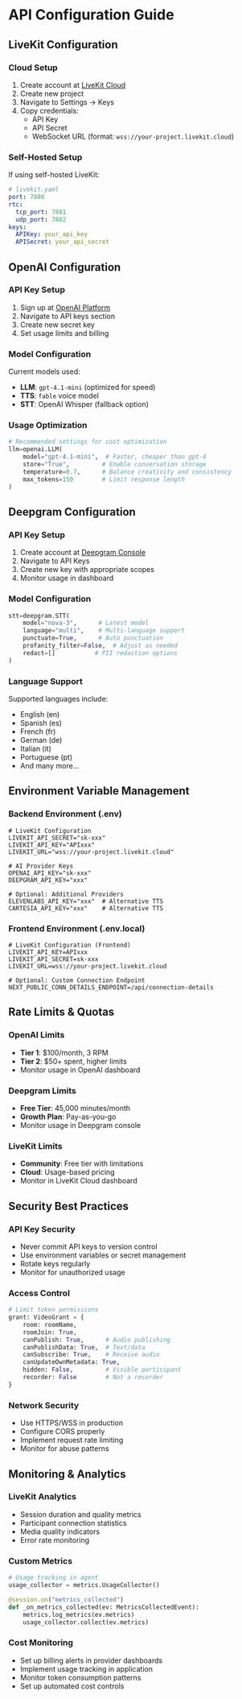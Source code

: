 # API Configuration Guide

## LiveKit Configuration

### Cloud Setup
1. Create account at [LiveKit Cloud](https://cloud.livekit.io)
2. Create new project
3. Navigate to Settings → Keys
4. Copy credentials:
   - API Key
   - API Secret
   - WebSocket URL (format: `wss://your-project.livekit.cloud`)

### Self-Hosted Setup
If using self-hosted LiveKit:
```yaml
# livekit.yaml
port: 7880
rtc:
  tcp_port: 7881
  udp_port: 7882
keys:
  APIKey: your_api_key
  APISecret: your_api_secret
```

## OpenAI Configuration

### API Key Setup
1. Sign up at [OpenAI Platform](https://platform.openai.com)
2. Navigate to API keys section
3. Create new secret key
4. Set usage limits and billing

### Model Configuration
Current models used:
- **LLM**: `gpt-4.1-mini` (optimized for speed)
- **TTS**: `fable` voice model
- **STT**: OpenAI Whisper (fallback option)

### Usage Optimization
```python
# Recommended settings for cost optimization
llm=openai.LLM(
    model="gpt-4.1-mini",  # Faster, cheaper than gpt-4
    store="True",         # Enable conversation storage
    temperature=0.7,      # Balance creativity and consistency
    max_tokens=150        # Limit response length
)
```

## Deepgram Configuration

### API Key Setup
1. Create account at [Deepgram Console](https://console.deepgram.com)
2. Navigate to API Keys
3. Create new key with appropriate scopes
4. Monitor usage in dashboard

### Model Configuration
```python
stt=deepgram.STT(
    model="nova-3",      # Latest model
    language="multi",    # Multi-language support
    punctuate=True,      # Auto punctuation
    profanity_filter=False,  # Adjust as needed
    redact=[]           # PII redaction options
)
```

### Language Support
Supported languages include:
- English (en)
- Spanish (es)
- French (fr)
- German (de)
- Italian (it)
- Portuguese (pt)
- And many more...

## Environment Variable Management

### Backend Environment (.env)
```env
# LiveKit Configuration
LIVEKIT_API_SECRET="sk-xxx"
LIVEKIT_API_KEY="APIxxx"
LIVEKIT_URL="wss://your-project.livekit.cloud"

# AI Provider Keys
OPENAI_API_KEY="sk-xxx"
DEEPGRAM_API_KEY="xxx"

# Optional: Additional Providers
ELEVENLABS_API_KEY="xxx"  # Alternative TTS
CARTESIA_API_KEY="xxx"    # Alternative TTS
```

### Frontend Environment (.env.local)
```env
# LiveKit Configuration (Frontend)
LIVEKIT_API_KEY=APIxxx
LIVEKIT_API_SECRET=sk-xxx
LIVEKIT_URL=wss://your-project.livekit.cloud

# Optional: Custom Connection Endpoint
NEXT_PUBLIC_CONN_DETAILS_ENDPOINT=/api/connection-details
```

## Rate Limits & Quotas

### OpenAI Limits
- **Tier 1**: $100/month, 3 RPM
- **Tier 2**: $50+ spent, higher limits
- Monitor usage in OpenAI dashboard

### Deepgram Limits
- **Free Tier**: 45,000 minutes/month
- **Growth Plan**: Pay-as-you-go
- Monitor usage in Deepgram console

### LiveKit Limits
- **Community**: Free tier with limitations
- **Cloud**: Usage-based pricing
- Monitor in LiveKit Cloud dashboard

## Security Best Practices

### API Key Security
- Never commit API keys to version control
- Use environment variables or secret management
- Rotate keys regularly
- Monitor for unauthorized usage

### Access Control
```python
# Limit token permissions
grant: VideoGrant = {
    room: roomName,
    roomJoin: True,
    canPublish: True,      # Audio publishing
    canPublishData: True,  # Text/data
    canSubscribe: True,    # Receive audio
    canUpdateOwnMetadata: True,
    hidden: False,         # Visible participant
    recorder: False        # Not a recorder
}
```

### Network Security
- Use HTTPS/WSS in production
- Configure CORS properly
- Implement request rate limiting
- Monitor for abuse patterns

## Monitoring & Analytics

### LiveKit Analytics
- Session duration and quality metrics
- Participant connection statistics
- Media quality indicators
- Error rate monitoring

### Custom Metrics
```python
# Usage tracking in agent
usage_collector = metrics.UsageCollector()

@session.on("metrics_collected")
def _on_metrics_collected(ev: MetricsCollectedEvent):
    metrics.log_metrics(ev.metrics)
    usage_collector.collect(ev.metrics)
```

### Cost Monitoring
- Set up billing alerts in provider dashboards
- Implement usage tracking in application
- Monitor token consumption patterns
- Set up automated cost controls